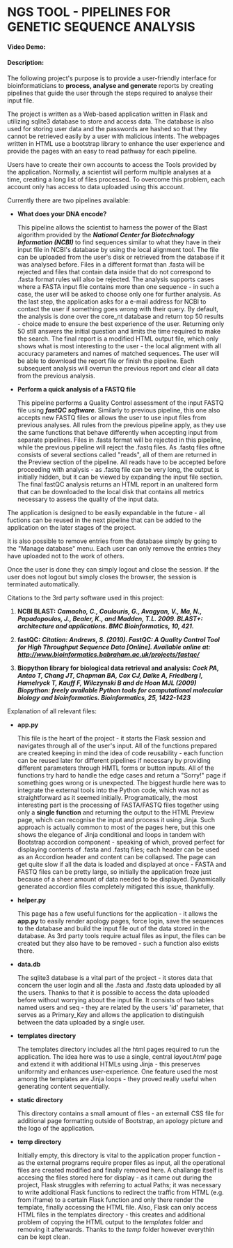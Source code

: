 # NGS TOOL - PIPELINES FOR GENETIC SEQUENCE ANALYSIS
#### Video Demo:  <URL HERE>
#### Description:

The following project's purpose is to provide a user-friendly interface for bioinformaticians to **process, analyse and generate** reports  by creating pipelines that guide the user through the steps required to analyse their input file.

The project is written as a Web-based application written in Flask and utilizing sqlite3 database to store and access data. The database is also used for storing user data and the passwords are hashed so that they cannot be retrieved easily by a user with malicious intents. The webpages written in HTML use a bootstrap library to enhance the user experience and provide the pages with an easy to read pathway for each pipeline.

Users have to create their own accounts to access the Tools provided by the application. Normally, a scientist will perform multiple analyses at a time, creating a long list of files processed. To overcome this problem, each account only has access to data uploaded using this account.

Currently there are two pipelines available:

- **What does your DNA encode?**
    
    This pipeline allows the scientist to harness the power of the Blast algorithm provided by the ***National Center for Biotechnology Information (NCBI)*** to find sequences similar to what they have in their input file in NCBI's database by using the local alignment tool. The file can be uploaded from the user's disk or retrieved from the database if it was analysed before. Files in a different format than .fasta  will be rejected and files that contain data inside that do not correspond to .fasta format rules will also be rejected. The analysis supports cases where a FASTA input file contains more than one sequence - in such a case, the user will be asked to choose only one for further analysis.
    As the last step, the application asks for a e-mail address for NCBI to contact the user if something goes wrong with their query. By default, the analysis is done over the core_nt database and return top 50 results - choice made to ensure the best experience of the user. Returning only 50 still answers the initial question and limits the time required to make the search. The final report is a modified HTML output file, which only shows what is most interesting to the user - the local alignment with all accuracy parameters and names of matched sequences. The user will be able to download the report file or finish the pipeline. Each subsequent analysis will overrun the previous report and clear all data from the previous analysis.

- **Perform a quick analysis of a FASTQ file**

    This pipeline performs a Quality Control assessment of the input FASTQ file using ***fastQC software***. Similarly to previous pipeline, this one also accepts new FASTQ files or allows the user to use input files from previous analyses. All rules from the previous pipeline apply, as they use the same functions that behave differently when accepting input from separate pipelines. Files in .fasta format will be rejected in this pipeline, while the previous pipeline will reject the .fastq files. As .fastq files oftne consists of several sections called "reads", all of them are returned in the Preview section of the pipeline. All reads have to be accepted before proceeding with analysis - as .fastq file can be very long, the output is initially hidden, but it can be viewed by expanding the input file section. The final fastQC analysis returns an HTML report in an unaltered form that can be downloaded to the local disk that contains all metrics necessary to assess the quality of the input data.

The application is designed to be easily expandable in the future - all fuctions can be reused in the next pipeline that can be added to the application on the later stages of the project.

It is also possible to remove entries from the database simply by going to the "Manage database" menu. Each user can only remove the entries they have uploaded not to the work of others.

Once the user is done they can simply logout and close the session. If the user does not logout but simply closes the browser, the session is terminated automatically.

Citations to the 3rd party software used in this project:
1. **NCBI BLAST:** ***Camacho, C., Coulouris, G., Avagyan, V., Ma, N., Papadopoulos, J., Bealer, K., and Madden, T.L. 2009. BLAST+: architecture and applications. BMC Bioinformatics, 10, 421.***

2. **fastQC:** ***Citation: Andrews, S. (2010). FastQC:  A Quality Control Tool for High Throughput Sequence Data [Online]. Available online at: http://www.bioinformatics.babraham.ac.uk/projects/fastqc/***

3. **Biopython library for biological data retrieval and analysis:** ***Cock PA, Antao T, Chang JT, Chapman BA, Cox CJ, Dalke A, Friedberg I, Hamelryck T, Kauff F, Wilczynski B and de Hoon MJL (2009) Biopython: freely available Python tools for computational molecular biology and bioinformatics. Bioinformatics, 25, 1422-1423***

Explanation of all relevant files:

- **app.py**

    This file is the heart of the project - it starts the Flask session and navigates through all of the user's input. All of the functions prepared are created keeping in mind the idea of code reusability - each function can be reused later for different pipelines if necessary by providing different parameters through HMTL forms or button inputs. All of the functions try hard to handle the edge cases and return a "Sorry!" page if something goes wrong or is unexpected.
    The biggest hurdle here was to integrate the external tools into the Python code, which was not as straightforward as it seemed initially. Programatically, the most interesting part is the processing of FASTA/FASTQ files together using only a **single function** and returning the output to the HTML Preview page, which can recognise the input and process it using Jinja. Such approach is actually common to most of the pages here, but this one shows the elegance of Jinja conditional and loops in tandem with Bootstrap accordion component - speaking of which, proved perfect for displaying contents of .fasta and .fastq files; each header can be used as an Accordion header and content can be collapsed. The page can get quite slow if all the data is loaded and displayed at once - FASTA and FASTQ files can be pretty large, so initially the application froze just because of a sheer amount of data needed to be displayed. Dynamically generated accordion files completely mitigated this issue, thankfully.

- **helper.py**

    This page has a few useful functions for the application - it allows the **app.py** to easily render apology pages, force login, save the sequences to the database and build the input file out of the data stored in the database. As 3rd party tools require actual files as input, the files can be created but they also have to be removed - such a function also exists there.

- **data.db**

    The sqlite3 database is a vital part of the project - it stores data that concern the user login and all the .fasta and .fastq data uploaded by all the users. Thanks to that it is possible to access the data uploaded before without worrying about the input file. It consists of two tables named users and seq - they are related by the users 'id' parameter, that serves as a Primary_Key and allows the application to distinguish between the data uploaded by a single user.

- **templates directory**

    The templates directory includes all the html pages required to run the application. The idea here was to use a single, central *layout.html* page and extend it with additional HTMLs using Jinja - this preserves uniformity and enhances user-experience. One feature used the most among the templates are Jinja loops - they proved really useful when generating content sequentially. 

- **static directory**

    This directory contains a small amount of files - an externall CSS file for additional page formatting outside of Bootstrap, an apology picture and the logo of the application.

- **temp directory**

    Initially empty, this directory is vital to the application proper function - as the external programs require proper files as input, all the operational files are created modified and finally removed here. A challange itself is accesing the files stored here for display - as it came out during the project, Flask struggles with referring to actual Paths; it was necessary to write additional Flask functions to redirect the traffic from HTML (e.g. from iframe) to a certain Flask function and only there render the template, finally accessing the HTML file. Also, Flask can only access HTML files in the templates directory - this creates and additional problem of copying the HTML output to the *templates* folder and removing it afterwards. Thanks to the *temp* folder however everythin can be kept clean.





